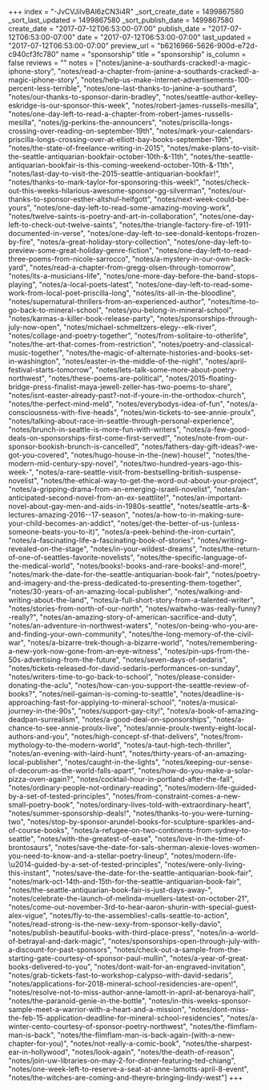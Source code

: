 +++
index = "-JvCVJilvBAl6zCN3i4R"
_sort_create_date = 1499867580
_sort_last_updated = 1499867580
_sort_publish_date = 1499867580
create_date = "2017-07-12T06:53:00-07:00"
publish_date = "2017-07-12T06:53:00-07:00"
date = "2017-07-12T06:53:00-07:00"
last_updated = "2017-07-12T06:53:00-07:00"
preview_url = "b6216966-5626-900d-e72d-c940cf3fc780"
name = "sponsorship"
title = "sponsorship"
is_column = false
reviews = ""
notes = ["notes/janine-a-southards-cracked!-a-magic-iphone-story", "notes/read-a-chapter-from-janine-a-southards-cracked!-a-magic-iphone-story", "notes/help-us-make-internet-advertisements-100-percent-less-terrible", "notes/one-last-thanks-to-janine-a-southard", "notes/our-thanks-to-sponsor-darin-bradley", "notes/seattle-author-kelley-eskridge-is-our-sponsor-this-week", "notes/robert-james-russells-mesilla", "notes/one-day-left-to-read-a-chapter-from-robert-james-russells-mesilla", "notes/jg-perkins-the-announcers", "notes/priscilla-longs-crossing-over-reading-on-september-19th", "notes/mark-your-calendars-priscilla-longs-crossing-over-at-elliott-bay-books-september-19th", "notes/the-state-of-freelance-writing-in-2015", "notes/make-plans-to-visit-the-seattle-antiquarian-bookfair-october-10th-&-11th", "notes/the-seattle-antiquarian-bookfair-is-this-coming-weekend-october-10th-&-11th", "notes/last-day-to-visit-the-2015-seattle-antiquarian-bookfair!", "notes/thanks-to-mark-taylor-for-sponsoring-this-week!", "notes/check-out-this-weeks-hilarious-awesome-sponsor-gg-silverman", "notes/our-thanks-to-sponsor-esther-altshul-helfgott", "notes/next-week-could-be-yours", "notes/one-day-left-to-read-some-amazing-moving-work", "notes/twelve-saints-is-poetry-and-art-in-collaboration", "notes/one-day-left-to-check-out-twelve-saints", "notes/the-triangle-factory-fire-of-1911-documented-in-verse", "notes/one-day-left-to-see-donald-kentops-frozen-by-fire", "notes/a-great-holiday-story-collection", "notes/one-day-left-to-preview-some-great-holiday-genre-fiction", "notes/one-day-left-to-read-three-poems-from-nicole-sarrocco", "notes/a-mystery-in-our-own-back-yard", "notes/read-a-chapter-from-gregg-olsen-through-tomorrow", "notes/its-a-musicians-life", "notes/one-more-day-before-the-band-stops-playing", "notes/a-local-poets-latest", "notes/one-day-left-to-read-some-work-from-local-poet-priscilla-long", "notes/its-all-in-the-bloodline", "notes/supernatural-thrillers-from-an-experienced-author", "notes/time-to-go-back-to-mineral-school", "notes/you-belong-in-mineral-school", "notes/karmas-a-killer-book-release-party", "notes/sponsorships-through-july-now-open", "notes/michael-schmeltzers-elegy--elk-river", "notes/collage-and-poetry-together", "notes/from-solitaire-to-otherlife", "notes/the-art-that-comes-from-restriction", "notes/poetry-and-classical-music-together", "notes/the-magic-of-alternate-histories-and-books-set-in-washington", "notes/easter-in-the-middle-of-the-night", "notes/april-festival-starts-tomorrow", "notes/lets-talk-some-more-about-poetry-northwest", "notes/these-poems-are-political", "notes/2015-floating-bridge-press-finalist-maya-jewell-zeller-has-two-poems-to-share", "notes/isnt-easter-already-past?-not-if-youre-in-the-orthodox-church", "notes/the-perfect-mind-meld", "notes/everybodys-idea-of-fun", "notes/a-consciousness-with-five-heads", "notes/win-tickets-to-see-annie-proulx", "notes/talking-about-race-in-seattle-through-personal-experience", "notes/brunch-in-seattle-is-more-fun-with-writers", "notes/a-few-good-deals-on-sponsorships-first-come-first-served!", "notes/note-from-our-sponsor-bookish-brunch-is-cancelled", "notes/fathers-day-gift-ideas?-we-got-you-covered", "notes/hugo-house-in-the-(new)-house!", "notes/the-modern-mid-century-spy-novel", "notes/two-hundred-years-ago-this-week-", "notes/a-rare-seattle-visit-from-bestselling-british-suspense-novelist", "notes/the-ethical-way-to-get-the-word-out-about-your-project", "notes/a-gripping-drama-from-an-emerging-israeli-novelist", "notes/an-anticipated-second-novel-from-an-ex-seattlite!", "notes/an-important-novel-about-gay-men-and-aids-in-1980s-seattle", "notes/seattle-arts-&-lectures-amazing-2016--17-season", "notes/a-how-to-in-making-sure-your-child-becomes-an-addict", "notes/get-the-better-of-us-(unless-someone-beats-you-to-it)", "notes/a-peek-behind-the-iron-curtain", "notes/a-fascinating-life-a-fascinating-book-of-stories", "notes/writing-revealed-on-the-stage", "notes/in-your-wildest-dreams", "notes/the-return-of-one-of-seattles-favorite-novelists", "notes/the-specific-language-of-the-medical-world", "notes/books!-books-and-rare-books!-and-more!", "notes/mark-the-date-for-the-seattle-antiquarian-book-fair", "notes/poetry-and-imagery-and-the-press-dedicated-to-presenting-them-together", "notes/30-years-of-an-amazing-local-publisher", "notes/walking-and-writing-about-the-land", "notes/a-full-short-story-from-a-talented-writer", "notes/stories-from-north-of-our-north", "notes/waitwho-was-really-funny?-really?", "notes/an-amazing-story-of-american-sacrifice-and-duty", "notes/an-adventure-in-northwest-waters", "notes/on-being-who-you-are-and-finding-your-own-community", "notes/the-long-memory-of-the-civil-war", "notes/a-bizarre-trek-though-a-bizarre-world", "notes/remembering-a-new-york-now-gone-from-an-eye-witness", "notes/pin-ups-from-the-50s-advertising-from-the-future", "notes/seven-days-of-sedaris", "notes/tickets-released-for-david-sedaris-performances-on-sunday", "notes/writers-time-to-go-back-to-school", "notes/please-consider-donating-the-aclu", "notes/how-can-you-support-the-seattle-review-of-books?", "notes/neil-gaiman-is-coming-to-seattle", "notes/deadline-is-approaching-fast-for-applying-to-mineral-school", "notes/a-musical-journey-in-the-90s", "notes/support-gay-city!", "notes/a-book-of-amazing-deadpan-surrealism", "notes/a-good-deal-on-sponsorships", "notes/a-chance-to-see-annie-proulx-live", "notes/annie-proulx-twenty-eight-local-authors-and-you", "notes/high-concept-sf-that-delivers", "notes/from-mythology-to-the-modern-world", "notes/a-taut-high-tech-thriller", "notes/an-evening-with-laird-hunt", "notes/thirty-years-of-an-amazing-local-publisher", "notes/caught-in-the-lights", "notes/keeping-our-sense-of-decorum-as-the-world-falls-apart", "notes/how-do-you-make-a-solar-pizza-oven-again?", "notes/cocktail-hour-in-portland-after-the-fall", "notes/ordinary-people-not-ordinary-reading", "notes/modern-life-guided-by-a-set-of-tested-principles", "notes/from-constraint-comes-a-new-small-poetry-book", "notes/ordinary-lives-told-with-extraordinary-heart", "notes/summer-sponsorship-deals!", "notes/thanks-to-you-were-turning-two", "notes/stop-by-sponsor-arundel-books-for-sculpture-sparkles-and-of-course-books", "notes/a-refugee-on-two-continents-from-sydney-to-seattle", "notes/with-the-greatest-of-ease", "notes/love-in-the-time-of-brontosaurs", "notes/save-the-date-for-sals-sherman-alexie-loves-women-you-need-to-know-and-a-stellar-poetry-lineup", "notes/modern-life-\u2014-guided-by-a-set-of-tested-principles", "notes/were-only-living-this-instant", "notes/save-the-date-for-the-seattle-antiquarian-book-fair", "notes/mark-oct-14th-and-15th-for-the-seattle-antiquarian-book-fair", "notes/the-seattle-antiquarian-book-fair-is-just-days-away-", "notes/celebrate-the-launch-of-melinda-muellers-latest-on-october-21", "notes/come-out-november-3rd-to-hear-aaron-shurin-with-special-guest-alex-vigue", "notes/fly-to-the-assemblies!-calls-seattle-to-action", "notes/read-strong-is-the-new-sexy-from-sponsor-kelly-davio", "notes/publish-beautiful-books-with-third-place-press", "notes/in-a-world-of-betrayal-and-dark-magic", "notes/sponsorships-open-through-july-with-a-discount-for-past-sponsors", "notes/check-out-a-sample-from-the-starting-gate-courtesy-of-sponsor-paul-mullin", "notes/a-year-of-great-books-delivered-to-you", "notes/dont-wait-for-an-engraved-invitation", "notes/grab-tickets-fast-to-workshop-calypso-with-david-sedaris", "notes/applications-for-2018-mineral-school-residencies-are-open!", "notes/resolve-not-to-miss-author-anne-lamott-in-april-at-benaroya-hall", "notes/the-paranoid-genie-in-the-bottle", "notes/in-this-weeks-sponsor-sample-meet-a-warrior-with-a-heart-and-a-mission", "notes/dont-miss-the-feb-15-application-deadline-for-mineral-school-residencies", "notes/a-winter-cento-courtesy-of-sponsor-poetry-northwest", "notes/the-flimflam-man-is-back", "notes/the-flimflam-man-is-back-again-(with-a-new-chapter-for-you)", "notes/not-really-a-comic-book", "notes/the-sharpest-ear-in-hollywood", "notes/look-again", "notes/the-death-of-reason", "notes/join-uw-libraries-on-may-2-for-dinner-featuring-ted-chiang", "notes/one-week-left-to-reserve-a-seat-at-anne-lamotts-april-8-event", "notes/the-witches-are-coming-and-theyre-bringing-lindy-west"]
+++


